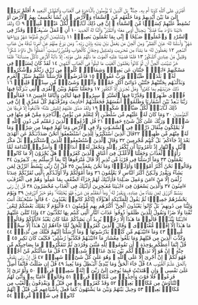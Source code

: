 أَفْتَرَىٰ عَلَى ٱللَّهِ كَذِبًا أَم بِهِۦ جِنَّةٌۢ ۗ بَلِ ٱلَّذِينَ لَا يُؤْمِنُونَ بِٱلْـَٔاخِرَةِ فِى ٱلْعَذَابِ وَٱلضَّلَـٰلِ ٱلْبَعِيدِ ٨ أَفَلَمْ يَرَوْا۟ إِلَىٰ مَا بَيْنَ أَيْدِيهِمْ وَمَا خَلْفَهُم مِّنَ ٱلسَّمَآءِ وَٱلْأَرْضِ ۚ إِن نَّشَأْ نَخْسِفْ بِهِمُ ٱلْأَرْضَ أَوْ نُسْقِطْ عَلَيْهِمْ كِسَفًۭا مِّنَ ٱلسَّمَآءِ ۚ إِنَّ فِى ذَٰلِكَ لَـَٔايَةًۭ لِّكُلِّ عَبْدٍۢ مُّنِيبٍۢ ٩ ۞ وَلَقَدْ ءَاتَيْنَا دَاوُۥدَ مِنَّا فَضْلًۭا ۖ يَـٰجِبَالُ أَوِّبِى مَعَهُۥ وَٱلطَّيْرَ ۖ وَأَلَنَّا لَهُ ٱلْحَدِيدَ ١٠ أَنِ ٱعْمَلْ سَـٰبِغَـٰتٍۢ وَقَدِّرْ فِى ٱلسَّرْدِ ۖ وَٱعْمَلُوا۟ صَـٰلِحًا ۖ إِنِّى بِمَا تَعْمَلُونَ بَصِيرٌۭ ١١ وَلِسُلَيْمَـٰنَ ٱلرِّيحَ غُدُوُّهَا شَهْرٌۭ وَرَوَاحُهَا شَهْرٌۭ ۖ وَأَسَلْنَا لَهُۥ عَيْنَ ٱلْقِطْرِ ۖ وَمِنَ ٱلْجِنِّ مَن يَعْمَلُ بَيْنَ يَدَيْهِ بِإِذْنِ رَبِّهِۦ ۖ وَمَن يَزِغْ مِنْهُمْ عَنْ أَمْرِنَا نُذِقْهُ مِنْ عَذَابِ ٱلسَّعِيرِ ١٢ يَعْمَلُونَ لَهُۥ مَا يَشَآءُ مِن مَّحَـٰرِيبَ وَتَمَـٰثِيلَ وَجِفَانٍۢ كَٱلْجَوَابِ وَقُدُورٍۢ رَّاسِيَـٰتٍ ۚ ٱعْمَلُوٓا۟ ءَالَ دَاوُۥدَ شُكْرًۭا ۚ وَقَلِيلٌۭ مِّنْ عِبَادِىَ ٱلشَّكُورُ ١٣ فَلَمَّا قَضَيْنَا عَلَيْهِ ٱلْمَوْتَ مَا دَلَّهُمْ عَلَىٰ مَوْتِهِۦٓ إِلَّا دَآبَّةُ ٱلْأَرْضِ تَأْكُلُ مِنسَأَتَهُۥ ۖ فَلَمَّا خَرَّ تَبَيَّنَتِ ٱلْجِنُّ أَن لَّوْ كَانُوا۟ يَعْلَمُونَ ٱلْغَيْبَ مَا لَبِثُوا۟ فِى ٱلْعَذَابِ ٱلْمُهِينِ ١٤ لَقَدْ كَانَ لِسَبَإٍۢ فِى مَسْكَنِهِمْ ءَايَةٌۭ ۖ جَنَّتَانِ عَن يَمِينٍۢ وَشِمَالٍۢ ۖ كُلُوا۟ مِن رِّزْقِ رَبِّكُمْ وَٱشْكُرُوا۟ لَهُۥ ۚ بَلْدَةٌۭ طَيِّبَةٌۭ وَرَبٌّ غَفُورٌۭ ١٥ فَأَعْرَضُوا۟ فَأَرْسَلْنَا عَلَيْهِمْ سَيْلَ ٱلْعَرِمِ وَبَدَّلْنَـٰهُم بِجَنَّتَيْهِمْ جَنَّتَيْنِ ذَوَاتَىْ أُكُلٍ خَمْطٍۢ وَأَثْلٍۢ وَشَىْءٍۢ مِّن سِدْرٍۢ قَلِيلٍۢ ١٦ ذَٰلِكَ جَزَيْنَـٰهُم بِمَا كَفَرُوا۟ ۖ وَهَلْ نُجَـٰزِىٓ إِلَّا ٱلْكَفُورَ ١٧ وَجَعَلْنَا بَيْنَهُمْ وَبَيْنَ ٱلْقُرَى ٱلَّتِى بَـٰرَكْنَا فِيهَا قُرًۭى ظَـٰهِرَةًۭ وَقَدَّرْنَا فِيهَا ٱلسَّيْرَ ۖ سِيرُوا۟ فِيهَا لَيَالِىَ وَأَيَّامًا ءَامِنِينَ ١٨ فَقَالُوا۟ رَبَّنَا بَـٰعِدْ بَيْنَ أَسْفَارِنَا وَظَلَمُوٓا۟ أَنفُسَهُمْ فَجَعَلْنَـٰهُمْ أَحَادِيثَ وَمَزَّقْنَـٰهُمْ كُلَّ مُمَزَّقٍ ۚ إِنَّ فِى ذَٰلِكَ لَـَٔايَـٰتٍۢ لِّكُلِّ صَبَّارٍۢ شَكُورٍۢ ١٩ وَلَقَدْ صَدَّقَ عَلَيْهِمْ إِبْلِيسُ ظَنَّهُۥ فَٱتَّبَعُوهُ إِلَّا فَرِيقًۭا مِّنَ ٱلْمُؤْمِنِينَ ٢٠ وَمَا كَانَ لَهُۥ عَلَيْهِم مِّن سُلْطَـٰنٍ إِلَّا لِنَعْلَمَ مَن يُؤْمِنُ بِٱلْـَٔاخِرَةِ مِمَّنْ هُوَ مِنْهَا فِى شَكٍّۢ ۗ وَرَبُّكَ عَلَىٰ كُلِّ شَىْءٍ حَفِيظٌۭ ٢١ قُلِ ٱدْعُوا۟ ٱلَّذِينَ زَعَمْتُم مِّن دُونِ ٱللَّهِ ۖ لَا يَمْلِكُونَ مِثْقَالَ ذَرَّةٍۢ فِى ٱلسَّمَـٰوَٰتِ وَلَا فِى ٱلْأَرْضِ وَمَا لَهُمْ فِيهِمَا مِن شِرْكٍۢ وَمَا لَهُۥ مِنْهُم مِّن ظَهِيرٍۢ ٢٢قَالَ ٱلَّذِينَ ٱسْتَكْبَرُوا۟ لِلَّذِينَ ٱسْتُضْعِفُوٓا۟ أَنَحْنُ صَدَدْنَـٰكُمْ عَنِ ٱلْهُدَىٰ بَعْدَ إِذْ جَآءَكُم ۖ بَلْ كُنتُم مُّجْرِمِينَ ٣٢ وَقَالَ ٱلَّذِينَ ٱسْتُضْعِفُوا۟ لِلَّذِينَ ٱسْتَكْبَرُوا۟ بَلْ مَكْرُ ٱلَّيْلِ وَٱلنَّهَارِ إِذْ تَأْمُرُونَنَآ أَن نَّكْفُرَ بِٱللَّهِ وَنَجْعَلَ لَهُۥٓ أَندَادًۭا ۚ وَأَسَرُّوا۟ ٱلنَّدَامَةَ لَمَّا رَأَوُا۟ ٱلْعَذَابَ وَجَعَلْنَا ٱلْأَغْلَـٰلَ فِىٓ أَعْنَاقِ ٱلَّذِينَ كَفَرُوا۟ ۚ هَلْ يُجْزَوْنَ إِلَّا مَا كَانُوا۟ يَعْمَلُونَ ٣٣ وَمَآ أَرْسَلْنَا فِى قَرْيَةٍۢ مِّن نَّذِيرٍ إِلَّا قَالَ مُتْرَفُوهَآ إِنَّا بِمَآ أُرْسِلْتُم بِهِۦ كَـٰفِرُونَ ٣٤ وَقَالُوا۟ نَحْنُ أَكْثَرُ أَمْوَٰلًۭا وَأَوْلَـٰدًۭا وَمَا نَحْنُ بِمُعَذَّبِينَ ٣٥ قُلْ إِنَّ رَبِّى يَبْسُطُ ٱلرِّزْقَ لِمَن يَشَآءُ وَيَقْدِرُ وَلَـٰكِنَّ أَكْثَرَ ٱلنَّاسِ لَا يَعْلَمُونَ ٣٦ وَمَآ أَمْوَٰلُكُمْ وَلَآ أَوْلَـٰدُكُم بِٱلَّتِى تُقَرِّبُكُمْ عِندَنَا زُلْفَىٰٓ إِلَّا مَنْ ءَامَنَ وَعَمِلَ صَـٰلِحًۭا فَأُو۟لَـٰٓئِكَ لَهُمْ جَزَآءُ ٱلضِّعْفِ بِمَا عَمِلُوا۟ وَهُمْ فِى ٱلْغُرُفَـٰتِ ءَامِنُونَ ٣٧ وَٱلَّذِينَ يَسْعَوْنَ فِىٓ ءَايَـٰتِنَا مُعَـٰجِزِينَ أُو۟لَـٰٓئِكَ فِى ٱلْعَذَابِ مُحْضَرُونَ ٣٨ قُلْ إِنَّ رَبِّى يَبْسُطُ ٱلرِّزْقَ لِمَن يَشَآءُ مِنْ عِبَادِهِۦ وَيَقْدِرُ لَهُۥ ۚ وَمَآ أَنفَقْتُم مِّن شَىْءٍۢ فَهُوَ يُخْلِفُهُۥ ۖ وَهُوَ خَيْرُ ٱلرَّٰزِقِينَ ٣٩ وَيَوْمَ يَحْشُرُهُمْ جَمِيعًۭا ثُمَّ يَقُولُ لِلْمَلَـٰٓئِكَةِ أَهَـٰٓؤُلَآءِ إِيَّاكُمْ كَانُوا۟ يَعْبُدُونَ ٤٠ قَالُوا۟ سُبْحَـٰنَكَ أَنتَ وَلِيُّنَا مِن دُونِهِم ۖ بَلْ كَانُوا۟ يَعْبُدُونَ ٱلْجِنَّ ۖ أَكْثَرُهُم بِهِم مُّؤْمِنُونَ ٤١ فَٱلْيَوْمَ لَا يَمْلِكُ بَعْضُكُمْ لِبَعْضٍۢ نَّفْعًۭا وَلَا ضَرًّۭا وَنَقُولُ لِلَّذِينَ ظَلَمُوا۟ ذُوقُوا۟ عَذَابَ ٱلنَّارِ ٱلَّتِى كُنتُم بِهَا تُكَذِّبُونَ ٤٢ وَإِذَا تُتْلَىٰ عَلَيْهِمْ ءَايَـٰتُنَا بَيِّنَـٰتٍۢ قَالُوا۟ مَا هَـٰذَآ إِلَّا رَجُلٌۭ يُرِيدُ أَن يَصُدَّكُمْ عَمَّا كَانَ يَعْبُدُ ءَابَآؤُكُمْ وَقَالُوا۟ مَا هَـٰذَآ إِلَّآ إِفْكٌۭ مُّفْتَرًۭى ۚ وَقَالَ ٱلَّذِينَ كَفَرُوا۟ لِلْحَقِّ لَمَّا جَآءَهُمْ إِنْ هَـٰذَآ إِلَّا سِحْرٌۭ مُّبِينٌۭ ٤٣ وَمَآ ءَاتَيْنَـٰهُم مِّن كُتُبٍۢ يَدْرُسُونَهَا ۖ وَمَآ أَرْسَلْنَآ إِلَيْهِمْ قَبْلَكَ مِن نَّذِيرٍۢ ٤٤ وَكَذَّبَ ٱلَّذِينَ مِن قَبْلِهِمْ وَمَا بَلَغُوا۟ مِعْشَارَ مَآ ءَاتَيْنَـٰهُمْ فَكَذَّبُوا۟ رُسُلِى ۖ فَكَيْفَ كَانَ نَكِيرِ ٤٥ ۞ قُلْ إِنَّمَآ أَعِظُكُم بِوَٰحِدَةٍ ۖ أَن تَقُومُوا۟ لِلَّهِ مَثْنَىٰ وَفُرَٰدَىٰ ثُمَّ تَتَفَكَّرُوا۟ ۚ مَا بِصَاحِبِكُم مِّن جِنَّةٍ ۚ إِنْ هُوَ إِلَّا نَذِيرٌۭ لَّكُم بَيْنَ يَدَىْ عَذَابٍۢ شَدِيدٍۢ ٤٦ قُلْ مَا سَأَلْتُكُم مِّنْ أَجْرٍۢ فَهُوَ لَكُمْ ۖ إِنْ أَجْرِىَ إِلَّا عَلَى ٱللَّهِ ۖ وَهُوَ عَلَىٰ كُلِّ شَىْءٍۢ شَهِيدٌۭ ٤٧ قُلْ إِنَّ رَبِّى يَقْذِفُ بِٱلْحَقِّ عَلَّـٰمُ ٱلْغُيُوبِ ٤٨ قُلْ جَآءَ ٱلْحَقُّ وَمَا يُبْدِئُ ٱلْبَـٰطِلُ وَمَا يُعِيدُ ٤٩ قُلْ إِن ضَلَلْتُ فَإِنَّمَآ أَضِلُّ عَلَىٰ نَفْسِى ۖ وَإِنِ ٱهْتَدَيْتُ فَبِمَا يُوحِىٓ إِلَىَّ رَبِّىٓ ۚ إِنَّهُۥ سَمِيعٌۭ قَرِيبٌۭ ٥٠ وَلَوْ تَرَىٰٓ إِذْ فَزِعُوا۟ فَلَا فَوْتَ وَأُخِذُوا۟ مِن مَّكَانٍۢ قَرِيبٍۢ ٥١ وَقَالُوٓا۟ ءَامَنَّا بِهِۦ وَأَنَّىٰ لَهُمُ ٱلتَّنَاوُشُ مِن مَّكَانٍۭ بَعِيدٍۢ ٥٢ وَقَدْ كَفَرُوا۟ بِهِۦ مِن قَبْلُ ۖ وَيَقْذِفُونَ بِٱلْغَيْبِ مِن مَّكَانٍۭ بَعِيدٍۢ ٥٣ وَحِيلَ بَيْنَهُمْ وَبَيْنَ مَا يَشْتَهُونَ كَمَا فُعِلَ بِأَشْيَاعِهِم مِّن قَبْلُ ۚ إِنَّهُمْ كَانُوا۟ فِى شَكٍّۢ مُّرِيبٍۭ ٥٤